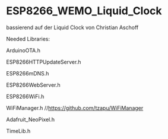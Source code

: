 # ESP8266_WEMO_Liquid_Clock

bassierend auf der Liquid Clock von Christian Aschoff


Needed Libraries:

ArduinoOTA.h

ESP8266HTTPUpdateServer.h

ESP8266mDNS.h

ESP8266WebServer.h

ESP8266WiFi.h   

WiFiManager.h          //https://github.com/tzapu/WiFiManager

Adafruit_NeoPixel.h

TimeLib.h
